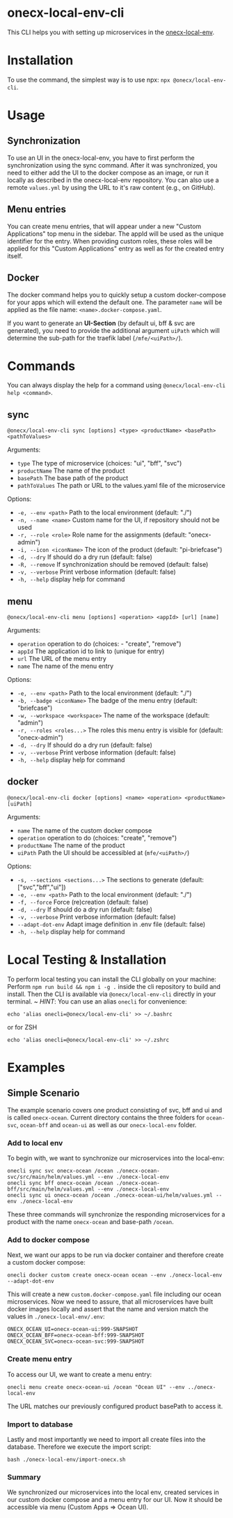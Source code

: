 # onecx-local-env-cli
This CLI helps you with setting up microservices in the  [onecx-local-env](http://github.com/onecx/onecx-local-env/).

# Installation

To use the command, the simplest way is to use npx: `npx @onecx/local-env-cli`.

# Usage

## Synchronization
To use an UI in the onecx-local-env, you have to first perform the synchronization using the sync command.
After it was synchronized, you need to either add the UI to the docker compose as an image, or run it locally as described in the onecx-local-env repository.
You can also use a remote `values.yml` by using the URL to it's raw content (e.g., on GitHub).

## Menu entries
You can create menu entries, that will appear under a new "Custom Applications" top menu in the sidebar.
The appId will be used as the unique identifier for the entry.
When providing custom roles, these roles will be applied for this "Custom Applications" entry as well as for the created entry itself.


## Docker
The docker command helps you to quickly setup a custom docker-compose for your apps which will extend the default one.
The parameter `name` will be applied as the file name: `<name>.docker-compose.yaml`.

If you want to generate an **UI-Section** (by default ui, bff & svc are generated), you need to provide the additional argument `uiPath` which will determine the sub-path for the traefik label (`/mfe/<uiPath>/`).


# Commands
You can always display the help for a command using `@onecx/local-env-cli help <command>`.

## sync
```shell
@onecx/local-env-cli sync [options] <type> <productName> <basePath> <pathToValues>
```

Arguments:
-  `type`                   The type of microservice (choices: "ui", "bff", "svc")
-  `productName`            The name of the product
-  `basePath`               The base path of the product
-  `pathToValues`           The path or URL to the values.yaml file of the microservice

Options:
-  `-e, --env <path>`       Path to the local environment (default: "./")
-  `-n, --name <name>`      Custom name for the UI, if repository should not be used
-  `-r, --role <role>`      Role name for the assignments (default: "onecx-admin")
-  `-i, --icon <iconName>`  The icon of the product (default: "pi-briefcase")
-  `-d, --dry`             If should do a dry run (default: false)
-  `-R, --remove`         If synchronization should be removed (default: false)
-  `-v, --verbose`         Print verbose information (default: false)
-  `-h, --help`             display help for command

## menu
```shell
@onecx/local-env-cli menu [options] <operation> <appId> [url] [name]
```

Arguments:
- `operation`               operation to do (choices: - "create", "remove")
- `appId`                   The application id to link to (unique for entry)
- `url`                     The URL of the menu entry
- `name`                     The name of the menu entry

Options:
-  `-e, --env <path>`        Path to the local environment (default: "./")
-  `-b, --badge <iconName>`  The badge of the menu entry (default: "briefcase")
-  `-w, --workspace <workspace>`  The name of the workspace (default: "admin")
-  `-r, --roles <roles...>`       The roles this menu entry is visible for (default: "onecx-admin")
-  `-d, --dry`               If should do a dry run (default: false)
-  `-v, --verbose`           Print verbose information (default: false)
-  `-h, --help`              display help for command

## docker
```shell
@onecx/local-env-cli docker [options] <name> <operation> <productName> [uiPath]
```

Arguments:
-  `name`                        The name of the custom docker compose
-  `operation`                     operation to do (choices: "create", "remove")
-  `productName`                   The name of the product
-  `uiPath`                        Path the UI should be accessibled at (`mfe/<uiPath>/`)

Options:
-  `-s, --sections <sections...>`  The sections to generate (default: ["svc","bff","ui"])
-  `-e, --env <path>`              Path to the local environment (default: "./")
-  `-f, --force`                   Force (re)creation (default: false)
-  `-d, --dry`                     If should do a dry run (default: false)
-  `-v, --verbose`                 Print verbose information (default: false)
-  `--adapt-dot-env`               Adapt image definition in .env file (default: false)
-  `-h, --help`                    display help for command

# Local Testing & Installation
To perform local testing you can install the CLI globally on your machine:
Perform `npm run build && npm i -g .` inside the cli repository to build and install.
Then the CLI is available via `@onecx/local-env-cli` directly in your terminal.
~
*HINT*: You can use an alias `onecli` for convenience: 
```shell
echo 'alias onecli=@onecx/local-env-cli' >> ~/.bashrc
```
or for ZSH
```shell
echo 'alias onecli=@onecx/local-env-cli' >> ~/.zshrc
```

# Examples

## Simple Scenario
The example scenario covers one product consisting of svc, bff and ui and is called `onecx-ocean`.
Current directory contains the three folders for `ocean-svc`, `ocean-bff` and `ocean-ui` as well as our `onecx-local-env` folder.

### Add to local env
To begin with, we want to synchronize our microservices into the local-env:
```shell
onecli sync svc onecx-ocean /ocean ./onecx-ocean-svc/src/main/helm/values.yml --env ./onecx-local-env 
onecli sync bff onecx-ocean /ocean ./onecx-ocean-bff/src/main/helm/values.yml --env ./onecx-local-env 
onecli sync ui onecx-ocean /ocean ./onecx-ocean-ui/helm/values.yml --env ./onecx-local-env 
```

These three commands will synchronize the responding microservices for a product with the name `onecx-ocean` and base-path `/ocean`.

### Add to docker compose
Next, we want our apps to be run via docker container and therefore create a custom docker compose:

```shell
onecli docker custom create onecx-ocean ocean --env ./onecx-local-env --adapt-dot-env
```

This will create a new `custom.docker-compose.yaml` file including our ocean microservices.
Now we need to assure, that all microservices have built docker images locally and assert that the name and version match the values in `./onecx-local-env/.env`:
```properties
ONECX_OCEAN_UI=onecx-ocean-ui:999-SNAPSHOT
ONECX_OCEAN_BFF=onecx-ocean-bff:999-SNAPSHOT
ONECX_OCEAN_SVC=onecx-ocean-svc:999-SNAPSHOT
```

### Create menu entry
To access our UI, we want to create a menu entry:

```shell
onecli menu create onecx-ocean-ui /ocean "Ocean UI" --env ../onecx-local-env 
```
The URL matches our previously configured product basePath to access it.

### Import to database
Lastly and most importantly we need to import all create files into the database.
Therefore we execute the import script:
```shell
bash ./onecx-local-env/import-onecx.sh
```

### Summary
We synchronized our microservices into the local env, created services in our custom docker compose and a menu entry for our UI. Now it should be accessible via menu (Custom Apps => Ocean UI).